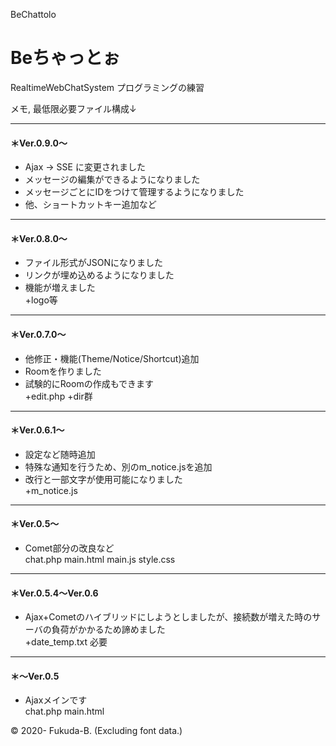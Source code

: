 BeChattolo
# Beちゃっとぉ

RealtimeWebChatSystem プログラミングの練習


メモ, 最低限必要ファイル構成↓  

-----
#### ＊Ver.0.9.0～
- Ajax -> SSE に変更されました
- メッセージの編集ができるようになりました
- メッセージごとにIDをつけて管理するようになりました
- 他、ショートカットキー追加など<br>

-----
#### ＊Ver.0.8.0～
- ファイル形式がJSONになりました
- リンクが埋め込めるようになりました
- 機能が増えました<br>
+logo等

-----
#### ＊Ver.0.7.0～
- 他修正・機能(Theme/Notice/Shortcut)追加
- Roomを作りました
- 試験的にRoomの作成もできます  
+edit.php
+dir群

-----
#### ＊Ver.0.6.1～
- 設定など随時追加
- 特殊な通知を行うため、別のm_notice.jsを追加
- 改行と一部文字が使用可能になりました  
+m_notice.js

-----
#### ＊Ver.0.5～
- Comet部分の改良など  
chat.php
main.html
main.js
style.css

-----
#### ＊Ver.0.5.4～Ver.0.6
- Ajax+Cometのハイブリッドにしようとしましたが、接続数が増えた時のサーバの負荷がかかるため諦めました  
+date_temp.txt 必要

-----
#### ＊～Ver.0.5
- Ajaxメインです<br>
chat.php
main.html

© 2020- Fukuda-B. (Excluding font data.)
